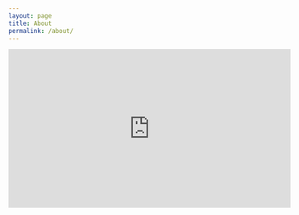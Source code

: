 ```yaml
---
layout: page
title: About
permalink: /about/
---
```

<iframe width="560" height="315" src="https://tomdice.herokuapp.com/" frameborder="0" allowfullscreen></iframe>
